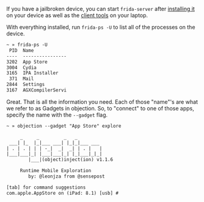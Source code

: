 If you have a jailbroken device, you can start `frida-server` after [installing it](https://www.frida.re/docs/ios/#with-jailbreak) on your device as well as the [client tools](https://www.frida.re/docs/installation/) on your laptop.

With everything installed, run `frida-ps -U` to list all of the processes on the device.

```txt
~ » frida-ps -U
 PID  Name
----  ----------------
3202  App Store
3004  Cydia
3165  IPA Installer
 371  Mail
2844  Settings
3167  AGXCompilerServi
```

Great. That is all the information you need. Each of those "name"'s are what we refer to as Gadgets in objection. So, to "connect" to one of those apps, specify the name with the `--gadget` flag.

```txt
~ » objection --gadget "App Store" explore

     _     _         _   _
 ___| |_  |_|___ ___| |_|_|___ ___
| . | . | | | -_|  _|  _| | . |   |
|___|___|_| |___|___|_| |_|___|_|_|
        |___|(object)inject(ion) v1.1.6

     Runtime Mobile Exploration
        by: @leonjza from @sensepost

[tab] for command suggestions
com.apple.AppStore on (iPad: 8.1) [usb] #
```